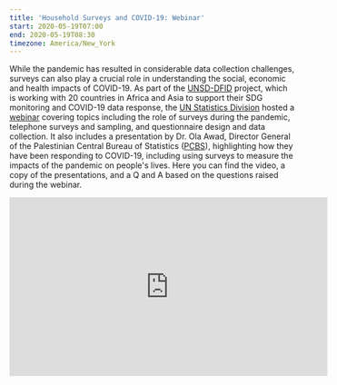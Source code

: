 ```yaml
---
title: 'Household Surveys and COVID-19: Webinar'
start: 2020-05-19T07:00
end: 2020-05-19T08:30
timezone: America/New_York
---
```


While the pandemic has resulted in considerable data collection challenges,
surveys can also play a crucial role in understanding the social, economic and
health impacts of COVID-19. As part of the
[UNSD-DFID](https://unstats.un.org/capacity-development/UNSD-DFID/) project,
which is working with 20 countries in Africa and Asia to support their SDG
monitoring and COVID-19 data response, the
[UN Statistics Division](https://unstats.un.org) hosted a
[webinar](https://unstats.un.org/capacity-development/meetings/UNSD-DFID-webinar-household-survey/)
covering topics including the role of surveys during the pandemic, telephone
surveys and sampling, and questionnaire design and data collection. It also
includes a presentation by Dr. Ola Awad, Director General of the Palestinian
Central Bureau of Statistics ([PCBS](http://www.pcbs.gov.ps/default.aspx)),
highlighting how they have been responding to COVID-19, including using surveys
to measure the impacts of the pandemic on people's lives. Here you can find the
video, a copy of the presentations, and a Q and A based on the questions raised
during the webinar.

<iframe width="560" height="315" src="https://www.youtube.com/embed/Z-U-e5hwj1c" frameborder="0" allow="accelerometer; autoplay; encrypted-media; gyroscope; picture-in-picture" allowfullscreen></iframe>
